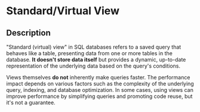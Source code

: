 # Standard/Virtual View

## Description

"Standard (virtual) view" in SQL databases refers to a saved query that behaves like a table, presenting data from one or more tables in the database. **It doesn't store data itself** but provides a dynamic, up-to-date representation of the underlying data based on the query's conditions.

Views themselves **do not** inherently make queries faster.
The performance impact depends on various factors such as the complexity of the underlying query, indexing, and database optimization.
In some cases, using views can improve performance by simplifying queries and promoting code reuse, but it's not a guarantee.
